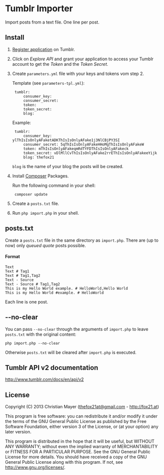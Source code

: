 # Tumblr Importer
Import posts from a text file. One line per post.

## Install
1. [Register application](http://www.tumblr.com/oauth/apps) on Tumblr.
1. Click on _Explore API_ and grant your application to access your Tumblr account to get the _Token_ and the _Token Secret_.
1. Create `parameters.yml` file with your keys and tokens vom step 2.
	
	Template (see `parameters-tpl.yml`):
	
		tumblr:
		    consumer_key: 
		    consumer_secret: 
		    token: 
		    token_secret: 
		    blog: 
	
	Example:
	
		tumblr:
		    consumer_key: ylThIsIsOnlyAFaketADKThIsIsOnlyAFake1j3NlCBjPY3SI
		    consumer_secret: 5qThIsIsOnlyAFakeHHoMgThIsIsOnlyAFakeW
		    token: mThIsIsOnlyAFakeqmRdTYFDThIsIsOnlyAFakeck
		    token_secret: vDlMllCvThIsIsOnlyAFake2rrEThIsIsOnlyAFakeeYijk
		    blog: thefox21
	
	`blog` is the name of your blog the posts will be created.

1. Install [Composer](http://getcomposer.org/) Packages.

	Run the following command in your shell:
	
		composer update

1. Create a `posts.txt` file.
1. Run `php import.php` in your shell.

## posts.txt
Create a `posts.txt` file in the same directory as `import.php`. There are (up to now) only _queued_ _quote_ posts possible.

#### Format

	Text
	Text # Tag1
	Text # Tag1,Tag2
	Text - Source
	Text - Source # Tag1,Tag2
	This is my Hello World example. # HelloWorld,Hello World
	This is my Hello World #example. # HelloWorld

Each line is one post.

## --no-clear
You can pass `--no-clear` through the arguments of `import.php` to leave `posts.txt` with the original content:

	php import.php --no-clear

Otherwise `posts.txt` will be cleared after `import.php` is executed.

## Tumblr API v2 documentation
<http://www.tumblr.com/docs/en/api/v2>

## License
Copyright (C) 2013 Christian Mayer (<thefox21at@gmail.com> - <http://fox21.at>)

This program is free software: you can redistribute it and/or modify it under the terms of the GNU General Public License as published by the Free Software Foundation, either version 3 of the License, or (at your option) any later version.

This program is distributed in the hope that it will be useful, but WITHOUT ANY WARRANTY; without even the implied warranty of MERCHANTABILITY or FITNESS FOR A PARTICULAR PURPOSE. See the GNU General Public License for more details. You should have received a copy of the GNU General Public License along with this program. If not, see <http://www.gnu.org/licenses/>.
